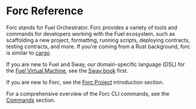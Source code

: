 # Forc Reference

Forc stands for Fuel Orchestrator. Forc provides a variety of tools and commands for developers working with the Fuel ecosystem, such as scaffolding a new project, formatting, running scripts, deploying contracts, testing contracts, and more. If you're coming from a Rust background, forc is similar to [cargo](https://doc.rust-lang.org/cargo/).

If you are new to Fuel and Sway, our domain-specific language (DSL) for the [Fuel Virtual Machine](https://github.com/FuelLabs/fuel-specs), see the [Sway book](https://fuellabs.github.io/sway/master/book/index.html) first.

If you are new to Forc, see the [Forc Project](https://fuellabs.github.io/sway/master/book/introduction/forc_project.html) introduction section.

For a comprehensive overview of the Forc CLI commands, see the [Commands](./commands/index.md) section.
